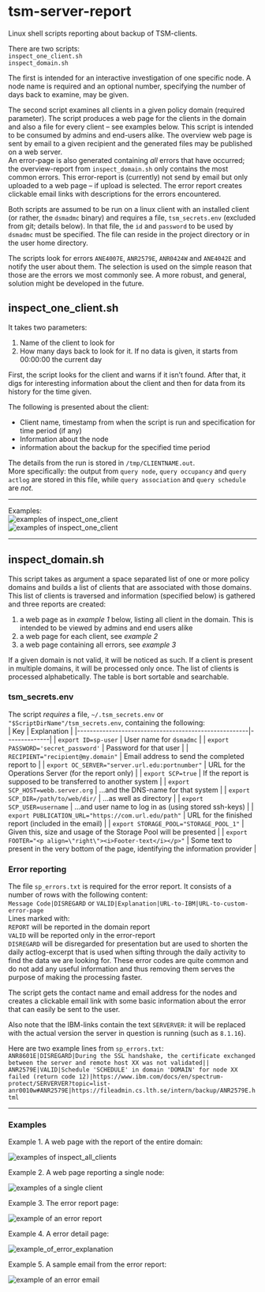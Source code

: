 # tsm-server-report
Linux shell scripts reporting about backup of TSM-clients.

There are two scripts:  
`inspect_one_client.sh`  
`inspect_domain.sh`

The first is intended for an interactive investigation of one specific node. A node name is required and an optional number, specifying the number of days back to examine, may be given.

The second script examines all clients in a given policy domain (required parameter). The script produces a web page for the clients in the domain and also a file for every client – see examples below. This script is intended to be consumed by admins and end-users alike. The overview web page is sent by email to a given recipient and the generated files may be published 
on a web server.  
An error-page is also generated containing _all_ errors that have occurred; the overview-report from `inspect_domain.sh` only contains the most common errors. This error-report is (currently) not send by email but only uploaded to a web page – if upload is selected. The error report creates clickable email links with descriptions for the errors encountered. 

Both scripts are assumed to be run on a linux client with an installed client (or rather, the `dsmadmc` binary) and requires a file, `tsm_secrets.env` (excluded from git; details below). 
In that file, the `id` and `password` to be used by `dsmadmc` must be specified. The file can reside in the project directory or in the user home directory.

The scripts look for errors `ANE4007E`, `ANR2579E`, `ANR0424W` and `ANE4042E` and notify the user about them. The selection is used on the simple reason that those are the errors we most 
commonly see. A more robust, and general, solution might be developed in the future.


## inspect\_one\_client.sh
It takes two parameters:

  1. Name of the client to look for
  2. How many days back to look for it. If no data is given, it starts from 00:00:00 the current day

First, the script looks for the client and warns if it isn’t found. After that, it digs for interesting information about the client and then for data from its history for the time given. 

The following is presented about the client:

  * Client name, timestamp from when the script is run and specification for time period (if any)
  * Information about the node
  * information about the backup for the specified time period

The details from the run is stored in `/tmp/CLIENTNAME.out`.  
More specifically: the output from `query node`, `query occupancy` and `query actlog` are stored in this file, while `query association` and `query schedule` are _not_. 

-----

Examples:  
![examples of inspect_one_client](examples_of_inspect_one_client_1v.png)  
![examples of inspect_one_client](examples_of_inspect_one_client_2v.png)

-----

## inspect\_domain.sh

This script takes as argument a space separated list of one or more policy domains and builds a list of clients that are associated with those domains.  
This list of clients is traversed and information (specified below) is gathered and three reports are created:
  1. a web page as in _example 1_ below, listing all client in the domain. This is intended to be viewed by admins and end users alike
  2. a web page for each client, see _example 2_
  3. a web page containing all errors, see _example 3_

If a given domain is not valid, it will be noticed as such. If a client is present in multiple domains, it will be processed only once. The list of clients is processed alphabetically. The 
table is bort sortable and searchable.

### tsm_secrets.env

The script *requires* a file, `~/.tsm_secrets.env` or `"$ScriptDirName"/tsm_secrets.env`, containing the following:  
| Key                                                  | Explanation |
|------------------------------------------------------|--------------|
| `export ID=sp-user`                                  | User name for `dsmadmc` |
| `export PASSWORD='secret_password'`                  | Password for that user |
| `RECIPIENT="recipient@my.domain"`                    | Email address to send the completed report to |
| `export OC_SERVER="server.url.edu:portnumber"`       | URL for the Operations Server (for the report only) |
| `export SCP=true`                                    | If the report is supposed to be transferred to another system |
| `export SCP_HOST=webb.server.org`                    | ...and the DNS-name for that system |
| `export SCP_DIR=/path/to/web/dir/`                   | ...as well as directory |
| `export SCP_USER=username`                           | ...and user name to log in as (using stored ssh-keys) |
| `export PUBLICATION_URL="https://com.url.edu/path"`  | URL for the finished report (included in the email) |
| `export STORAGE_POOL="STORAGE_POOL_1"`               | Given this, size and usage of the Storage Pool will be presented |
| `export FOOTER="<p align=\"right\"><i>Footer-text</i></p>"` | Some text to present in the very bottom of the page, identifying the information provider |


### Error reporting

The file `sp_errors.txt` is required for the error report. It consists of a number of rows with the following content:  
`Message Code|DISREGARD` or `VALID|Explanation|URL-to-IBM|URL-to-custom-error-page`  
Lines marked with:  
`REPORT` will be reported in the domain report  
`VALID` will be reported only in the error-report  
`DISREGARD` will be disregarded for presentation but are used to shorten the daily actlog-excerpt that is used when sifting through the 
daily activity to find the data we are looking for. These error codes are quite common and do not add any useful information and thus 
removing them serves the purpose of making the processing faster.

The script gets the contact name and email address for the nodes and creates a clickable email link with some basic information about the error that can easily be sent to the user.

Also note that the IBM-links contain the text `SERVERVER`: it will be replaced with the actual version the server in question is running (such as `8.1.16`).

Here are two example lines from `sp_errors.txt`:  
`ANR8601E|DISREGARD|During the SSL handshake, the certificate exchanged between the server and remote host XX was not validated||`  
`ANR2579E|VALID|Schedule 'SCHEDULE' in domain 'DOMAIN' for node XX failed (return code 12)|https://www.ibm.com/docs/en/spectrum-protect/SERVERVER?topic=list-anr0010w#ANR2579E|https://fileadmin.cs.lth.se/intern/backup/ANR2579E.html`

-----

### Examples

Example 1. A web page with the report of the entire domain:

![examples of inspect_all_clients](example_of_inspect_all_backup-report.png)

Example 2. A web page reporting a single node:

![examples of a single client](example_of_backup-report_one_client.png)

Example 3. The error report page: 

![example of an error report](example_of_error-report.png)

Example 4. A error detail page:

![example_of_error_explanation](example_of_error_explanation.png)

Example 5. A sample email from the error report:

![example of an error email](example_of_error_email.png)